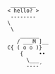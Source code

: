 ``` ________
< hello? >
 --------
\
 \
    ______
   / ___M ]__
C{ ( o o )}
    {     ••
      \___
      ----´
```
